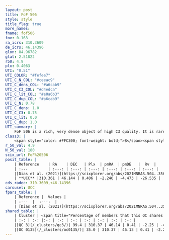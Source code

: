 ```yaml
---
layout: post
title: FoF 506
style: style
title_flag: true
more_names: 
fname: fof506
fov: 0.163
ra_icrs: 310.3609
de_icrs: 46.14396
glon: 84.96782
glat: 2.51822
r50: 4.9
plx: 0.4063
UTI: "0.51"
UTI_COLOR: "#fefee7"
UTI_C_N_COL: "#ceeac9"
UTI_C_dens_COL: "#a6cab9"
UTI_C_C3_COL: "#d4edca"
UTI_C_lit_COL: "#e0a6b3"
UTI_C_dup_COL: "#a6cab9"
UTI_C_N: 0.78
UTI_C_dens: 1.0
UTI_C_C3: 0.75
UTI_C_lit: 0.0
UTI_C_dup: 1.0
UTI_summary: |
    FoF 506 is a rich, very dense object of high C3 quality. It is rarely studied in the literature. This object shares a large percentage of members with 2 later reported entries.
class3: |
    <span style="color: #FFC300; font-weight: bold;">B</span><span style="color: green; font-weight: bold;">A</span>
r_50_val: 4.9
N_50_val: 180
scix_url: FoF%20506
posit_table: |
    | Reference    | RA    | DEC   | Plx  | pmRA  | pmDE   |  Rv  |
    | :---         | :---: | :---: | :---: | :---: | :---: | :---: |
    |[Dias et al. (2021)](https://scixplorer.org/abs/2021MNRAS.504..356D) | 310.364 | 46.137 | 0.388 | -2.257 | -4.443 | -26.189 |
    | **UCC** |310.361 | 46.144 | 0.406 | -2.246 | -4.473 | -26.535 | 
cds_radec: 310.3609,+46.14396
carousel: UCC
fpars_table: |
    | Reference |  Values |
    | :---  |  :---:  |
    | [Dias et al. (2021)](https://scixplorer.org/abs/2021MNRAS.504..356D) | `Av=2.171, Dist=2165, logage=7.096, [Fe/H]=-0.065` |
shared_table: |
    | Cluster | <span title="Percentage of members that this OC shares with the ones listed">%</span>   | RA   | DEC   | Plx   | pmRA  | pmDE  | Rv | UTI |
    | :-: | :-: |:-: | :-: | :-: | :-: | :-: | :-: | :-: |
    |[QC 3](/_clusters/qc3/)| 99.4 | 310.37 | 46.14 | 0.41 | -2.25 | -4.47 | -24.5 |0.21 |
    |[OC 0135](/_clusters/oc0135/)| 35.0 | 310.37 | 46.13 | 0.41 | -2.25 | -4.48 | -- |0.0 |
---
```

